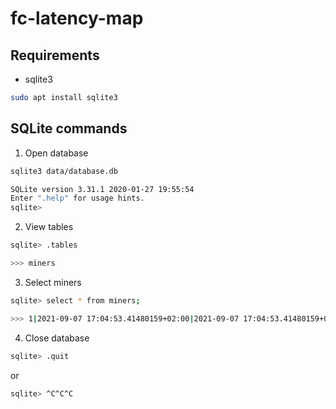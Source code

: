 # fc-latency-map

## Requirements
* sqlite3
```bash
sudo apt install sqlite3
```

## SQLite commands
1. Open database
```bash
sqlite3 data/database.db

SQLite version 3.31.1 2020-01-27 19:55:54
Enter ".help" for usage hints.
sqlite>
```

2. View tables
```bash
sqlite> .tables

>>> miners
```

3. Select miners
```bash
sqlite> select * from miners;

>>> 1|2021-09-07 17:04:53.41480159+02:00|2021-09-07 17:04:53.41480159+02:00||dummyAddress|dummyIp
```

4. Close database
```bash
sqlite> .quit
```
or
```bash
sqlite> ^C^C^C
```